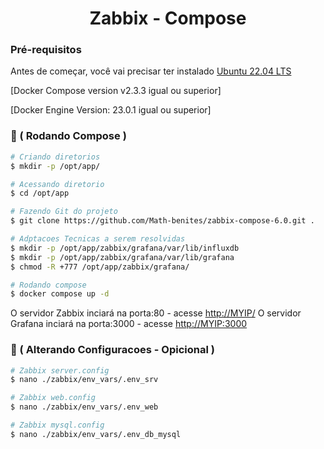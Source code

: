 <h1 align="center">Zabbix - Compose </h1>

### Pré-requisitos

Antes de começar, você vai precisar ter instalado 
[Ubuntu 22.04 LTS ](https://releases.ubuntu.com/jammy/)

[Docker Compose version v2.3.3 igual ou superior]

[Docker Engine Version: 23.0.1 igual ou superior]



### 🎲 ( Rodando Compose )

```bash
# Criando diretorios
$ mkdir -p /opt/app/
```
```bash
# Acessando diretorio
$ cd /opt/app
```
```bash
# Fazendo Git do projeto
$ git clone https://github.com/Math-benites/zabbix-compose-6.0.git . 
```
```bash
# Adptacoes Tecnicas a serem resolvidas
$ mkdir -p /opt/app/zabbix/grafana/var/lib/influxdb
$ mkdir -p /opt/app/zabbix/grafana/var/lib/grafana
$ chmod -R +777 /opt/app/zabbix/grafana/
```
```bash
# Rodando compose
$ docker compose up -d
```

O servidor Zabbix inciará na porta:80 - acesse <http://MYIP/>
O servidor Grafana inciará na porta:3000 - acesse <http://MYIP:3000>

### 🔧 ( Alterando Configuracoes - Opicional )

```bash
# Zabbix server.config
$ nano ./zabbix/env_vars/.env_srv

# Zabbix web.config
$ nano ./zabbix/env_vars/.env_web

# Zabbix mysql.config
$ nano ./zabbix/env_vars/.env_db_mysql
```


